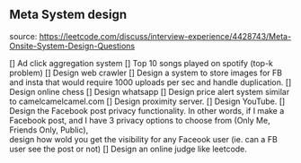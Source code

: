 ## Meta System design

source: https://leetcode.com/discuss/interview-experience/4428743/Meta-Onsite-System-Design-Questions

[] Ad click aggregation system
[] Top 10 songs played on spotify (top-k problem)
[] Design web crawler
[] Design a system to store images for FB and insta that would require 1000 uploads per sec and handle duplication.
[] Design online chess
[] Design whatsapp
[] Design price alert system similar to camelcamelcamel.com
[] Design proximity server.
[] Design YouTube.
[] Design the Facebook post privacy functionality. In other words, if I make a Facebook post, and I have 3 privacy options to choose from (Only Me, Friends Only, Public),  
        design how wold you get the visibility for any Faceook user (ie. can a FB user see the post or not)
[] Design an online judge like leetcode.
